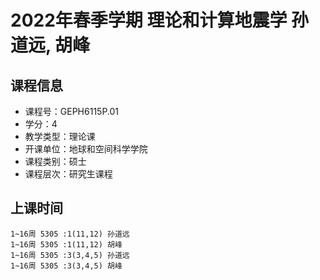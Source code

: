 # 2022年春季学期 理论和计算地震学 孙道远, 胡峰






## 课程信息

- 课程号：GEPH6115P.01
- 学分：4
- 教学类型：理论课
- 开课单位：地球和空间科学学院
- 课程类别：硕士
- 课程层次：研究生课程

## 上课时间

```
1~16周 5305 :1(11,12) 孙道远
1~16周 5305 :1(11,12) 胡峰
1~16周 5305 :3(3,4,5) 孙道远
1~16周 5305 :3(3,4,5) 胡峰
```

